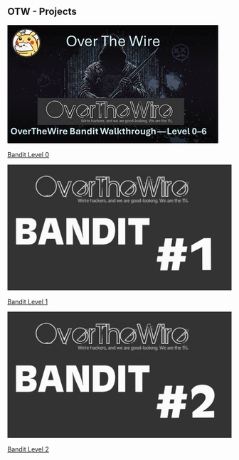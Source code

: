 <section id="projects" class="section">
    <h1>OTW - Projects</h1>
    <div class="project-item">
        <a href="#">
            <img src="https://github.com/VincentRitchie/VincentRitchie/blob/main/OTW-Bandit%20Level%200.jpeg" 
                alt="Over The Wire - Bandit Level 0">
            <p>Bandit Level 0</p>
        </a>
    </div>
    <div class="project-item">
        <a href="#">
            <img src="https://github.com/VincentRitchie/VincentRitchie/blob/main/OTW-Bandit%20Level%201.jpeg" 
                alt="Over The Wire - Bandit Level 1" width="650">
            <p>Bandit Level 1</p>
        </a>
    </div>
    <div class="project-item">
        <a href="#">
            <img src="https://github.com/VincentRitchie/VincentRitchie/blob/main/OTW-Bandit%20Level%202.jpeg" 
                alt="Over The Wire - Bandit Level 2" width="650">
            <p>Bandit Level 2</p>
        </a>
    </div>
</section>
